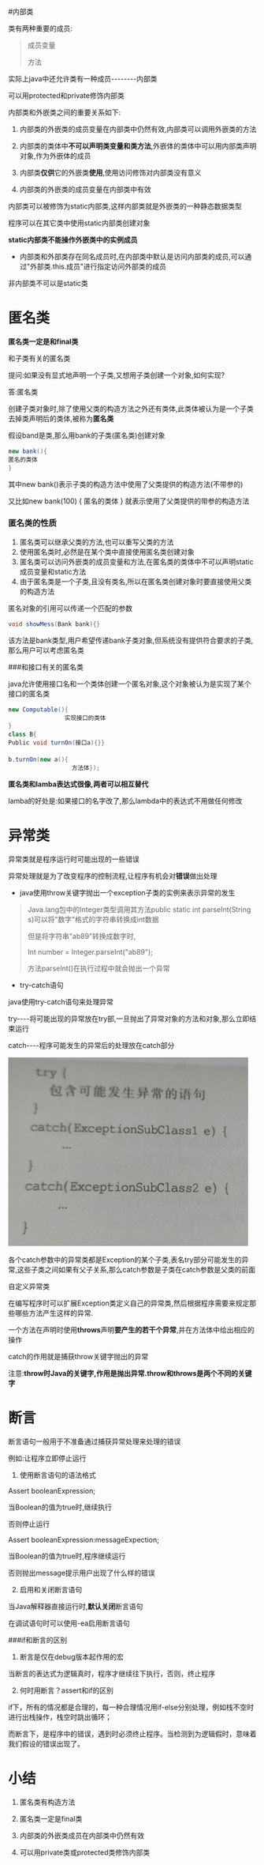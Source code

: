 #内部类

类有两种重要的成员:

> 成员变量
>
> 方法

实际上java中还允许类有一种成员--------内部类

可以用protected和private修饰内部类

 

内部类和外嵌类之间的重要关系如下:

1. 内部类的外嵌类的成员变量在内部类中仍然有效,内部类可以调用外嵌类的方法

2. 内部类的类体中**不可以声明类变量和类方法**,外嵌体的类体中可以用内部类声明对象,作为外嵌体的成员

3. 内部类**仅供**它的外嵌类**使用**,使用访问修饰对内部类没有意义

4. 内部类的外嵌类的成员变量在内部类中有效



内部类可以被修饰为static内部类,这样内部类就是外嵌类的一种静态数据类型

程序可以在其它类中使用static内部类创建对象



**static内部类不能操作外嵌类中的实例成员**

* 内部类和外部类存在同名成员时,在内部类中默认是访问内部类的成员,可以通过"外部类.this.成员"进行指定访问外部类的成员



非内部类不可以是static类

# 匿名类

**匿名类一定是和final类**



和子类有关的匿名类

提问:如果没有显式地声明一个子类,又想用子类创建一个对象,如何实现?

答:匿名类



创建子类对象时,除了使用父类的构造方法之外还有类体,此类体被认为是一个子类去掉类声明后的类体,被称为**匿名类**



假设band是类,那么用bank的子类(匿名类)创建对象

```java
new bank(){
匿名的类体
}
```

其中new bank()表示子类的构造方法中使用了父类提供的构造方法(不带参的)

又比如new bank(100) {    匿名的类体 }  就表示使用了父类提供的带参的构造方法

### 匿名类的性质

1. 匿名类可以继承父类的方法,也可以重写父类的方法
2. 使用匿名类时,必然是在某个类中直接使用匿名类创建对象
3. 匿名类可以访问外嵌类的成员变量和方法,在匿名类的类体中不可以声明static成员变量和static方法
4. 由于匿名类是一个子类,且没有类名,所以在匿名类创建对象时要直接使用父类的构造方法



匿名对象的引用可以传递一个匹配的参数

```java
void showMess(Bank bank){}
```

该方法是bank类型,用户希望传递bank子类对象,但系统没有提供符合要求的子类,那么用户可以考虑匿名类

###和接口有关的匿名类

java允许使用接口名和一个类体创建一个匿名对象,这个对象被认为是实现了某个接口的匿名类

```java
new Computable(){
                实现接口的类体
}
class B{
Public void turnOn(接口a){}}

b.turnOn(new a(){
                  方法体});

```

**匿名类和lamba表达式很像,两者可以相互替代**



lamba的好处是:如果接口的名字改了,那么lambda中的表达式不用做任何修改



# 异常类

异常类就是程序运行时可能出现的一些错误

异常处理就是为了改变程序的控制流程,让程序有机会对**错误**做出处理

* java使用throw关键字抛出一个exception子类的实例来表示异常的发生

>Java.lang包中的Integer类型调用其方法public static int parseInt(String s)可以将"数字"格式的字符串转换成int数据
>
>但是将字符串"ab89"转换成数字时,
>
>Int number = Integer.parseInt("ab89");
>
>方法parseInt()在执行过程中就会抛出一个异常

* try-catch语句

java使用try-catch语句来处理异常



try----将可能出现的异常放在try部,一旦抛出了异常对象的方法和对象,那么立即结束运行

catch----程序可能发生的异常后的处理放在catch部分

![image-20221114111851624](./img/image-20221114111851624.png)

各个catch参数中的异常类都是Exception的某个子类,表名try部分可能发生的异常,这些子类之间如果有父子关系,那么catch参数是子类在catch参数是父类的前面

 

自定义异常类

在编写程序时可以扩展Exception类定义自己的异常类,然后根据程序需要来规定那些哪些方法产生这样的异常.

一个方法在声明时使用**throws**声明**要产生的若干个异常**,并在方法体中给出相应的操作

catch的作用就是捕获throw关键字抛出的异常

 

注意:**throw时Java的关键字,作用是抛出异常.throw和throws是两个不同的关键字**

# 断言

断言语句一般用于不准备通过捕获异常处理来处理的错误

例如:让程序立即停止运行

 

1. 使用断言语句的语法格式

Assert booleanExpression;

当Boolean的值为true时,继续执行

否则停止运行

 

Assert booleanExpression:messageExpection;

当Boolean的值为true时,程序继续运行

否则抛出message提示用户出现了什么样的错误

 

2. 启用和关闭断言语句

当Java解释器直接运行时,**默认关闭**断言语句

在调试语句时可以使用-ea启用断言语句

 

 

###if和断言的区别

1. 断言是仅在debug版本起作用的宏

当断言的表达式为逻辑真时，程序才继续往下执行，否则，终止程序

2. 何时用断言？assert和if的区别

if下，所有的情况都是合理的，每一种合理情况用if-else分别处理，例如栈不空时进行出栈操作，栈空时跳出循环；

而断言下，是程序中的错误，遇到时必须终止程序。当检测到为逻辑假时，意味着我们假设的错误出现了。



# 小结

1. 匿名类有构造方法

2. 匿名类一定是final类

3. 内部类的外嵌类成员在内部类中仍然有效

4. 可以用private类或protected类修饰内部类